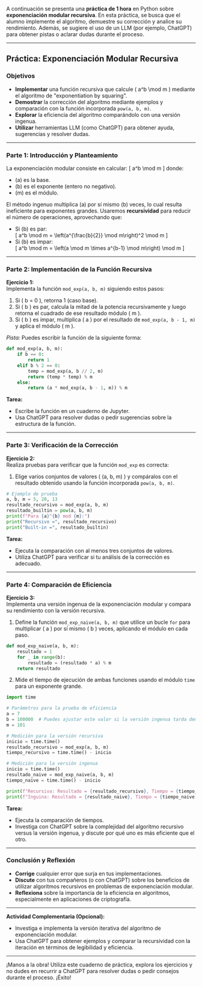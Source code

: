 A continuación se presenta una **práctica de 1 hora** en Python sobre **exponenciación modular recursiva**. En esta práctica, se busca que el alumno implemente el algoritmo, demuestre su corrección y analice su rendimiento. Además, se sugiere el uso de un LLM (por ejemplo, ChatGPT) para obtener pistas o aclarar dudas durante el proceso.

---

## Práctica: Exponenciación Modular Recursiva

### Objetivos

- **Implementar** una función recursiva que calcule \( a^b \mod m \) mediante el algoritmo de "exponentiation by squaring".
- **Demostrar** la corrección del algoritmo mediante ejemplos y comparación con la función incorporada `pow(a, b, m)`.
- **Explorar** la eficiencia del algoritmo comparándolo con una versión ingenua.
- **Utilizar** herramientas LLM (como ChatGPT) para obtener ayuda, sugerencias y resolver dudas.

---

### Parte 1: Introducción y Planteamiento

La exponenciación modular consiste en calcular:
\[
a^b \mod m
\]
donde:
- \(a\) es la base.
- \(b\) es el exponente (entero no negativo).
- \(m\) es el módulo.

El método ingenuo multiplica \(a\) por sí mismo \(b\) veces, lo cual resulta ineficiente para exponentes grandes. Usaremos **recursividad** para reducir el número de operaciones, aprovechando que:

- Si \(b\) es par:  
  \[
  a^b \mod m = \left(a^{\frac{b}{2}} \mod m\right)^2 \mod m
  \]
- Si \(b\) es impar:  
  \[
  a^b \mod m = \left(a \mod m \times a^{b-1} \mod m\right) \mod m
  \]

---

### Parte 2: Implementación de la Función Recursiva

**Ejercicio 1:**  
Implementa la función `mod_exp(a, b, m)` siguiendo estos pasos:

1. Si \( b = 0 \), retorna 1 (caso base).
2. Si \( b \) es par, calcula la mitad de la potencia recursivamente y luego retorna el cuadrado de ese resultado módulo \( m \).
3. Si \( b \) es impar, multiplica \( a \) por el resultado de `mod_exp(a, b - 1, m)` y aplica el módulo \( m \).

*Pista:* Puedes escribir la función de la siguiente forma:

```python
def mod_exp(a, b, m):
    if b == 0:
        return 1
    elif b % 2 == 0:
        temp = mod_exp(a, b // 2, m)
        return (temp * temp) % m
    else:
        return (a * mod_exp(a, b - 1, m)) % m
```

**Tarea:**  
- Escribe la función en un cuaderno de Jupyter.
- Usa ChatGPT para resolver dudas o pedir sugerencias sobre la estructura de la función.

---

### Parte 3: Verificación de la Corrección

**Ejercicio 2:**  
Realiza pruebas para verificar que la función `mod_exp` es correcta:

1. Elige varios conjuntos de valores \( (a, b, m) \) y compáralos con el resultado obtenido usando la función incorporada `pow(a, b, m)`.

```python
# Ejemplo de prueba
a, b, m = 5, 20, 13
resultado_recursivo = mod_exp(a, b, m)
resultado_builtin = pow(a, b, m)
print(f"Para {a}^{b} mod {m}:")
print("Recursivo =", resultado_recursivo)
print("Built-in =", resultado_builtin)
```

**Tarea:**  
- Ejecuta la comparación con al menos tres conjuntos de valores.
- Utiliza ChatGPT para verificar si tu análisis de la corrección es adecuado.

---

### Parte 4: Comparación de Eficiencia

**Ejercicio 3:**  
Implementa una versión ingenua de la exponenciación modular y compara su rendimiento con la versión recursiva.

1. Define la función `mod_exp_naive(a, b, m)` que utilice un bucle `for` para multiplicar \( a \) por sí mismo \( b \) veces, aplicando el módulo en cada paso.

```python
def mod_exp_naive(a, b, m):
    resultado = 1
    for _ in range(b):
        resultado = (resultado * a) % m
    return resultado
```

2. Mide el tiempo de ejecución de ambas funciones usando el módulo `time` para un exponente grande.

```python
import time

# Parámetros para la prueba de eficiencia
a = 7
b = 100000  # Puedes ajustar este valor si la versión ingenua tarda demasiado
m = 101

# Medición para la versión recursiva
inicio = time.time()
resultado_recursivo = mod_exp(a, b, m)
tiempo_recursivo = time.time() - inicio

# Medición para la versión ingenua
inicio = time.time()
resultado_naive = mod_exp_naive(a, b, m)
tiempo_naive = time.time() - inicio

print(f"Recursiva: Resultado = {resultado_recursivo}, Tiempo = {tiempo_recursivo:.6f} segundos")
print(f"Inguina: Resultado = {resultado_naive}, Tiempo = {tiempo_naive:.6f} segundos")
```

**Tarea:**  
- Ejecuta la comparación de tiempos.
- Investiga con ChatGPT sobre la complejidad del algoritmo recursivo versus la versión ingenua, y discute por qué uno es más eficiente que el otro.

---

### Conclusión y Reflexión

- **Corrige** cualquier error que surja en tus implementaciones.
- **Discute** con tus compañeros (o con ChatGPT) sobre los beneficios de utilizar algoritmos recursivos en problemas de exponenciación modular.
- **Reflexiona** sobre la importancia de la eficiencia en algoritmos, especialmente en aplicaciones de criptografía.

---

**Actividad Complementaria (Opcional):**

- Investiga e implementa la versión iterativa del algoritmo de exponenciación modular.
- Usa ChatGPT para obtener ejemplos y comparar la recursividad con la iteración en términos de legibilidad y eficiencia.

---

¡Manos a la obra! Utiliza este cuaderno de práctica, explora los ejercicios y no dudes en recurrir a ChatGPT para resolver dudas o pedir consejos durante el proceso. ¡Éxito!